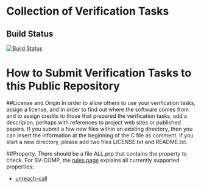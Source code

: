 # Collection of Verification Tasks

## Build Status

[![Build Status](https://travis-ci.org/sosy-lab/sv-benchmarks.svg?branch=master)](https://travis-ci.org/sosy-lab/sv-benchmarks)


# How to Submit Verification Tasks to this Public Repository


##License and Origin
In order to allow others to use your verification tasks, assign a license,
and in order to find out where the software comes from and to assign credits to those that prepared the verification tasks,
add a descripion, perhaps with references to project web sites or published papers.
If you submit a few new files within an existing directory, then you can insert the information
at the beginning of the C file as comment.
If you start a new directory, please add two files LICENSE.txt and README.txt.

##Property.
There should be a file ALL.prp that contains the property to check.
For SV-COMP, the [rules page](http://sv-comp.sosy-lab.org/2017/rules.php) explains all currently supported properties:
 - [unreach-call](https://raw.githubusercontent.com/sosy-lab/sv-benchmarks/master/c/PropertyERROR.prp)



